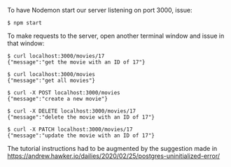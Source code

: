 To have Nodemon start our server listening on port 3000, issue:

```
$ npm start
```

To make requests to the server, open another terminal window and issue in that window:

```
$ curl localhost:3000/movies/17
{"message":"get the movie with an ID of 17"}

$ curl localhost:3000/movies
{"message":"get all movies"}

$ curl -X POST localhost:3000/movies
{"message":"create a new movie"}

$ curl -X DELETE localhost:3000/movies/17
{"message":"delete the movie with an ID of 17"}

$ curl -X PATCH localhost:3000/movies/17
{"message":"update the movie with an ID of 17"}
```

The tutorial instructions had to be augmented by the suggestion made in https://andrew.hawker.io/dailies/2020/02/25/postgres-uninitialized-error/
